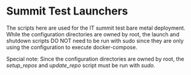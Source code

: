 # Summit Test Launchers

The scripts here are used for the IT summit test bare metal deployment. While the configuration directories are owned by root, the launch and shutdown scripts DO NOT need to be run with sudo since they are only using the configuration to execute docker-compose.

Special note: Since the configuration directories are owned by root, the *setup_repos* and *update_repo* script must be run with *sudo*.
